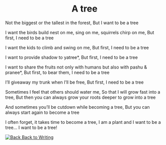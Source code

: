 <h1 style="text-align: center;">A tree</h1>

Not the biggest or the tallest in the forest, 
But I want to be a tree 

I want the birds build nest on me, sing on me, squirrels chirp on me,
But first, I need to be a tree

I want the kids to climb and swing on me,
But first, I need to be a tree 

I want to provide shadow to yatree*,
But first, I need to be a tree

I want to share the fruits not only with humans but also with pashu & pranee*, 
But first, to bear them, I need to be a tree
 
I’ll giveaway my trunk when I’ll be free, 
But first, I need to be a tree

Sometimes I feel that others should water me, 
So that I will grow fast into a tree,
But then you can always grow your roots deeper to grow into a tree

And sometimes you’ll be cutdown while becoming a tree, 
But you can always start again to become a tree

I often forget, it takes time to become a tree,
I am a plant and I want to be a tree... I want to be a tree! 

[![Back](https://upload.wikimedia.org/wikipedia/commons/thumb/2/2c/Blue_left_arrow.svg/20px-Blue_left_arrow.svg.png) Back to Writing](https://dejay22kar.github.io/jay22kar/flash-fiction-and-short-stories)


